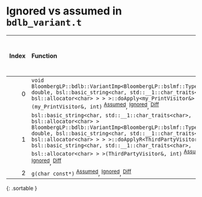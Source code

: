 # Ignored vs assumed in `bdlb_variant.t`

<script src="../sorttable.js"></script>

|   Index | Function                                                                                                                                                                                                                                                                                                                                                                                                                                                                            |   Difference in number of lines |   Function size difference in bytes | Number of lines in assumed build   | Number of bytes in assumed build   | Number of lines in ignored build   | Number of bytes in ignored build   |
|--------:|:------------------------------------------------------------------------------------------------------------------------------------------------------------------------------------------------------------------------------------------------------------------------------------------------------------------------------------------------------------------------------------------------------------------------------------------------------------------------------------|--------------------------------:|------------------------------------:|:-----------------------------------|:-----------------------------------|:-----------------------------------|:-----------------------------------|
|       0 | `void BloombergLP::bdlb::VariantImp<BloombergLP::bslmf::TypeList<int, double, bsl::basic_string<char, std::__1::char_traits<char>, bsl::allocator<char> > > >::doApply<my_PrintVisitor&>(my_PrintVisitor&, int)` <sup>[Assumed](0.assume.s.txt)</sup>, <sup>[Ignored](0.none.s.txt)</sup>, <sup>[Diff](0.diff.html)</sup>                                                                                                                                                           |                              -2 |                                   0 | 64                                 | 5,185,936                          | 64                                 | 5,154,576                          |
|       1 | `bsl::basic_string<char, std::__1::char_traits<char>, bsl::allocator<char> > BloombergLP::bdlb::VariantImp<BloombergLP::bslmf::TypeList<int, double, bsl::basic_string<char, std::__1::char_traits<char>, bsl::allocator<char> > > >::doApplyR<ThirdPartyVisitor&, bsl::basic_string<char, std::__1::char_traits<char>, bsl::allocator<char> > >(ThirdPartyVisitor&, int)` <sup>[Assumed](1.assume.s.txt)</sup>, <sup>[Ignored](1.none.s.txt)</sup>, <sup>[Diff](1.diff.html)</sup> |                             -13 |                                 -64 | 1,408                              | 5,186,672                          | 1,472                              | 5,155,312                          |
|       2 | `g(char const*)` <sup>[Assumed](2.assume.s.txt)</sup>, <sup>[Ignored](2.none.s.txt)</sup>, <sup>[Diff](2.diff.html)</sup>                                                                                                                                                                                                                                                                                                                                                           |                             -35 |                                -112 | 272                                | 4,218,576                          | 384                                | 4,219,280                          |
{: .sortable }
